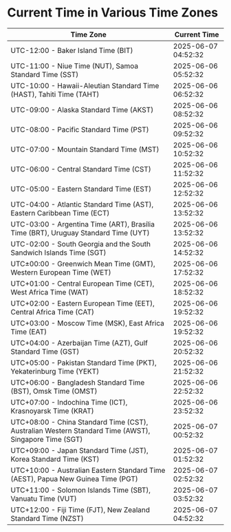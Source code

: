 # Current Time in Various Time Zones

| Time Zone | Current Time |
|-----------|--------------|
| UTC-12:00 - Baker Island Time (BIT) | 2025-06-07 04:52:32 |
| UTC-11:00 - Niue Time (NUT), Samoa Standard Time (SST) | 2025-06-06 05:52:32 |
| UTC-10:00 - Hawaii-Aleutian Standard Time (HAST), Tahiti Time (TAHT) | 2025-06-06 06:52:32 |
| UTC-09:00 - Alaska Standard Time (AKST) | 2025-06-06 08:52:32 |
| UTC-08:00 - Pacific Standard Time (PST) | 2025-06-06 09:52:32 |
| UTC-07:00 - Mountain Standard Time (MST) | 2025-06-06 10:52:32 |
| UTC-06:00 - Central Standard Time (CST) | 2025-06-06 11:52:32 |
| UTC-05:00 - Eastern Standard Time (EST) | 2025-06-06 12:52:32 |
| UTC-04:00 - Atlantic Standard Time (AST), Eastern Caribbean Time (ECT) | 2025-06-06 13:52:32 |
| UTC-03:00 - Argentina Time (ART), Brasília Time (BRT), Uruguay Standard Time (UYT) | 2025-06-06 13:52:32 |
| UTC-02:00 - South Georgia and the South Sandwich Islands Time (SGT) | 2025-06-06 14:52:32 |
| UTC±00:00 - Greenwich Mean Time (GMT), Western European Time (WET) | 2025-06-06 17:52:32 |
| UTC+01:00 - Central European Time (CET), West Africa Time (WAT) | 2025-06-06 18:52:32 |
| UTC+02:00 - Eastern European Time (EET), Central Africa Time (CAT) | 2025-06-06 19:52:32 |
| UTC+03:00 - Moscow Time (MSK), East Africa Time (EAT) | 2025-06-06 19:52:32 |
| UTC+04:00 - Azerbaijan Time (AZT), Gulf Standard Time (GST) | 2025-06-06 20:52:32 |
| UTC+05:00 - Pakistan Standard Time (PKT), Yekaterinburg Time (YEKT) | 2025-06-06 21:52:32 |
| UTC+06:00 - Bangladesh Standard Time (BST), Omsk Time (OMST) | 2025-06-06 22:52:32 |
| UTC+07:00 - Indochina Time (ICT), Krasnoyarsk Time (KRAT) | 2025-06-06 23:52:32 |
| UTC+08:00 - China Standard Time (CST), Australian Western Standard Time (AWST), Singapore Time (SGT) | 2025-06-07 00:52:32 |
| UTC+09:00 - Japan Standard Time (JST), Korea Standard Time (KST) | 2025-06-07 01:52:32 |
| UTC+10:00 - Australian Eastern Standard Time (AEST), Papua New Guinea Time (PGT) | 2025-06-07 02:52:32 |
| UTC+11:00 - Solomon Islands Time (SBT), Vanuatu Time (VUT) | 2025-06-07 03:52:32 |
| UTC+12:00 - Fiji Time (FJT), New Zealand Standard Time (NZST) | 2025-06-07 04:52:32 |
